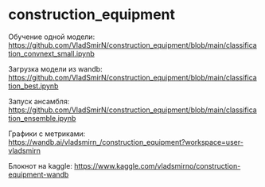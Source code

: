 # construction_equipment
Обучение одной модели:
https://github.com/VladSmirN/construction_equipment/blob/main/classification_convnext_small.ipynb

Загрузка модели из wandb:
https://github.com/VladSmirN/construction_equipment/blob/main/classification_best.ipynb

Запуск ансамбля:
https://github.com/VladSmirN/construction_equipment/blob/main/classification_ensemble.ipynb

Графики с метриками:
https://wandb.ai/vladsmirn_/construction_equipment?workspace=user-vladsmirn

Блокнот на kaggle:
https://www.kaggle.com/vladsmirno/construction-equipment-wandb
